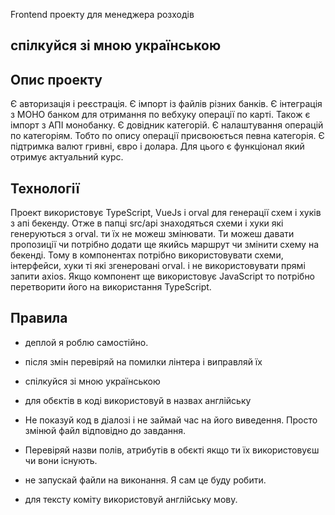 Frontend проекту для менеджера розходів

## спілкуйся зі мною українською

## Опис проекту

Є авторизація і реєстрація.
Є імпорт із файлів різних банків.
Є інтеграція з МОНО банком для отримання по вебхуку операції по карті. Також є імпорт з АПІ монобанку. 
Є довідник категорій.
Є налаштування операцій по категоріям. Тобто по опису операції присвоюється певна категорія.
Є підтримка валют гривні, євро і долара. Для цього є функціонал який отримує актуальний курс.

## Технології

Проект використовує TypeScript, VueJs і orval для генерації схем і хуків з апі бекенду.
Отже в папці src/api знаходяться схеми і хуки які генеруються з orval.
ти їх не можеш змінювати. Ти можеш давати пропозиції чи потрібно додати ще якийсь маршрут чи змінити схему на бекенді.
Тому в компонентах потрібно використовувати схеми, інтерфейси, хуки ті які згенеровані orval. і не використовувати прямі запити axios.
Якщо компонент ще використовує JavaScript то потрібно перетворити його на використання TypeScript.

## Правила

- деплой я роблю самостійно.

- після змін перевіряй на помилки лінтера і виправляй їх

- спілкуйся зі мною українською

- для обєктів в коді використовуй в назвах англійську

- Не показуй код в діалозі і не займай  час на його виведення. Просто змінюй файл відповідно до завдання.

- Перевіряй назви полів, атрибутів в обєкті якщо ти їх використовуєш чи вони існують.

- не запускай файли на виконання. Я сам це буду робити.

- для тексту коміту використовуй англійську мову.
